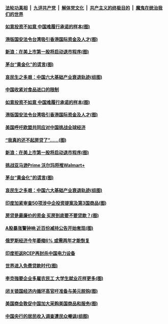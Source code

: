 

####  [法轮功真相](../../../../basic/blob/master/README.md?t=07090402) &nbsp;|&nbsp; [九评共产党](../../../../9ping.md/blob/master/README.md?t=07090402) &nbsp;|&nbsp; [解体党文化](../../../../jtdwh.md/blob/master/README.md?t=07090402)  &nbsp;|&nbsp; [共产主义的终极目的](../../../../gczydzjmd.md/blob/master/README.md?t=07090402) &nbsp;|&nbsp; [魔鬼在统治我们的世界](../../../../mgztzwmdsj.md/blob/master/README.md?t=07090402) 

#### [如意投资不如意 中国难履行承诺的样本(图)](../pages/p5/939080.md?t=07090402) 

#### [港版国安法令台湾吸引香港国际资金及人才(图)](../pages/p5/939076.md?t=07090402) 

#### [新浪：在美上市第一股将启动退市程序(图)](../pages/p5/939023.md?t=07090402) 

#### [茅台“黄金化”的谎言(图)](../pages/p5/939017.md?t=07090402) 

#### [哀民生之多艰：中国六大基础产业衰退轨迹(组图)](../pages/p5/939007.md?t=07090402) 


#### [中国收紧对食品进口的限制](../pages/p5/939082.md?t=07090402) 

#### [如意投资不如意 中国难履行承诺的样本(图)](../pages/p5/939080.md?t=07090402) 

#### [港版国安法令台湾吸引香港国际资金及人才(图)](../pages/p5/939076.md?t=07090402) 

#### [美国呼吁欧盟共同应对中国挑战全球经济](../pages/p5/939074.md?t=07090402) 

#### [“我真的还不起房贷了”……(图)](../pages/p5/939012.md?t=07090402) 

#### [新浪：在美上市第一股将启动退市程序(图)](../pages/p5/939023.md?t=07090402) 

#### [挑战亚马逊Prime 沃尔玛将推Walmart+](../pages/p5/939020.md?t=07090402) 

#### [茅台“黄金化”的谎言(图)](../pages/p5/939017.md?t=07090402) 

#### [哀民生之多艰：中国六大基础产业衰退轨迹(组图)](../pages/p5/939007.md?t=07090402) 


#### [印度加紧审查50项涉中企投资提案及第3国商品(图)](../pages/p5/938987.md?t=07090402) 

#### [房贷是最廉价的资金 买房到底要不要贷款？(图)](../pages/p5/938982.md?t=07090402) 

#### [A股暴涨警钟响 近百份减持公告开始套现(图)](../pages/p5/938981.md?t=07090402) 

#### [俄罗斯经济今年萎缩6% 或需两年才能恢复](../pages/p5/938968.md?t=07090402) 

#### [印度拒返RCEP再封杀中国电力设备](../pages/p5/938910.md?t=07090402) 

#### [世界进入免费贷款时代(图)](../pages/p5/938900.md?t=07090402) 

#### [李克強要企业多雇农民工 大学生就业花样更多(图)](../pages/p5/938870.md?t=07090402) 

#### [闭关锁国经济内循环高官吁准备与美元脱钩(图)](../pages/p5/938898.md?t=07090402) 

#### [美国商会敦促中国加大采购美国商品和服务(图)](../pages/p5/938895.md?t=07090402) 

#### [中国央行的居民收入调查遭民众嘲讽(组图)](../pages/p5/938858.md?t=07090402) 

